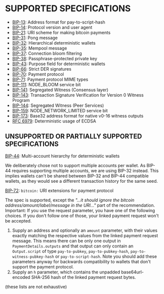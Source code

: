 SUPPORTED SPECIFICATIONS
========================

* [BIP-13](https://github.com/bitcoin/bips/blob/master/bip-0013.mediawiki): Address format for pay-to-script-hash
* [BIP-14](https://github.com/bitcoin/bips/blob/master/bip-0014.mediawiki): Protocol version and user agent
* [BIP-21](https://github.com/bitcoin/bips/blob/master/bip-0021.mediawiki): URI scheme for making bitcoin payments
* [BIP-31](https://github.com/bitcoin/bips/blob/master/bip-0031.mediawiki): Pong message
* [BIP-32](https://github.com/bitcoin/bips/blob/master/bip-0032.mediawiki): Hierarchical deterministic wallets
* [BIP-35](https://github.com/bitcoin/bips/blob/master/bip-0035.mediawiki): Mempool message
* [BIP-37](https://github.com/bitcoin/bips/blob/master/bip-0037.mediawiki): Connection bloom filtering
* [BIP-38](https://github.com/bitcoin/bips/blob/master/bip-0038.mediawiki): Passphrase-protected private key
* [BIP-43](https://github.com/bitcoin/bips/blob/master/bip-0043.mediawiki): Purpose field for deterministic wallets
* [BIP-66](https://github.com/bitcoin/bips/blob/master/bip-0066.mediawiki): Strict DER signatures
* [BIP-70](https://github.com/bitcoin/bips/blob/master/bip-0070.mediawiki): Payment protocol
* [BIP-71](https://github.com/bitcoin/bips/blob/master/bip-0071.mediawiki): Payment protocol MIME types
* [BIP-111](https://github.com/bitcoin/bips/blob/master/bip-0111.mediawiki): NODE_BLOOM service bit
* [BIP-141](https://github.com/bitcoin/bips/blob/master/bip-0141.mediawiki): Segregated Witness (Consensus layer)
* [BIP-143](https://github.com/bitcoin/bips/blob/master/bip-0143.mediawiki): Transaction Signature Verification for Version 0 Witness Program
* [BIP-144](https://github.com/bitcoin/bips/blob/master/bip-0144.mediawiki): Segregated Witness (Peer Services)
* [BIP-159](https://github.com/bitcoin/bips/blob/master/bip-0159.mediawiki): NODE_NETWORK_LIMITED service bit
* [BIP-173](https://github.com/bitcoin/bips/blob/master/bip-0173.mediawiki): Base32 address format for native v0-16 witness outputs
* [RFC 6979](https://tools.ietf.org/html/rfc6979): Deterministic usage of ECDSA


## UNSUPPORTED OR PARTIALLY SUPPORTED SPECIFICATIONS

[BIP-44](https://github.com/bitcoin/bips/blob/master/bip-0044.mediawiki): Multi-account hierarchy for deterministic wallets

We deliberately chose not to support multiple accounts per wallet. As BIP-44 requires supporting
multiple accounts, we are using BIP-32 instead. This implies wallets can't be shared between
BIP-32 and BIP-44 compatible wallets, as they would see a different transaction history for the
same seed.

[BIP-72](https://github.com/bitcoin/bips/blob/master/bip-0072.mediawiki): `bitcoin:` URI extensions for payment protocol

The spec is supported, except the _"...it should ignore the bitcoin address/amount/label/message in
the URI..."_ part of the recommendation. Important: If you use the request parameter, you have one
of the following choices. If you don't follow one of those, your linked payment request won't be
accepted.
1. Supply an address and optionally an `amount` parameter, with their values exactly matching the
   respective values from the linked payment request message. This means there can be only one
   output in `PaymentDetails.outputs` and that output can only contain an `Output.script` of type
   `pay-to-pubkey`, `pay-to-pubkey-hash`, `pay-to-witness-pubkey-hash` or `pay-to-script-hash`. Note you should add these parameters
   anyway for backwards compatibility to wallets that don't support the payment protocol.
2. Supply an `h` parameter, which contains the unpadded base64url-encoded SHA-256 hash of the
   linked payment request bytes.


(these lists are not exhaustive)
